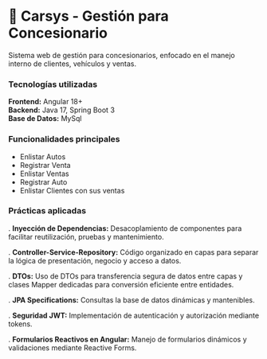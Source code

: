 # 🚗 Carsys - Gestión para Concesionario
Sistema web de gestión para concesionarios, enfocado en el manejo interno de clientes, vehículos y ventas.

### Tecnologías utilizadas
**Frontend:** Angular 18+  
**Backend:** Java 17, Spring Boot 3  
**Base de Datos:** MySql  

### Funcionalidades principales
- Enlistar Autos
- Registrar Venta
- Enlistar Ventas
- Registrar Auto
- Enlistar Clientes con sus ventas

### Prácticas aplicadas
. **Inyección de Dependencias:** Desacoplamiento de componentes para facilitar reutilización, pruebas y mantenimiento.

. **Controller-Service-Repository:** Código organizado en capas para separar la lógica de presentación, negocio y acceso a datos.

. **DTOs:** Uso de DTOs para transferencia segura de datos entre capas y clases Mapper dedicadas para conversión eficiente entre entidades.

. **JPA Specifications:** Consultas la base de datos dinámicas y mantenibles.

. **Seguridad JWT:** Implementación de autenticación y autorización mediante tokens.

. **Formularios Reactivos en Angular:** Manejo de formularios dinámicos y validaciones mediante Reactive Forms.
